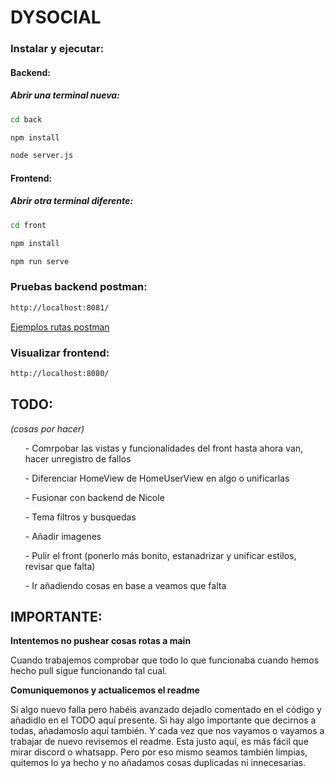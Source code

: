 # DYSOCIAL

### Instalar y ejecutar:

#### Backend:

##### Abrir una terminal nueva:

```sh
cd back 
```

```sh
npm install 
```

```sh
node server.js 
```

#### Frontend:

##### Abrir otra terminal diferente:

```sh
cd front 
```

```sh
npm install 
```

```sh
npm run serve
```


### Pruebas backend postman:

```sh
http://localhost:8081/
```

<a href="https://docs.google.com/document/d/1vT3eI5Cbwn1zyM2TznEe-jfwEJJ3bgjMPoFU2kIMnN4/edit">Ejemplos rutas postman</a>


### Visualizar frontend:

```sh
http://localhost:8080/
```


## TODO:

<i>(cosas por hacer)</i>
<p>
<ul>- Comrpobar las vistas y funcionalidades del front hasta ahora van, hacer unregistro de fallos</ul>
<ul>- Diferenciar HomeView de HomeUserView en algo o unificarlas</ul>
<ul>- Fusionar con backend de Nicole</ul>
<ul>- Tema filtros y busquedas</ul>
<ul>- Añadir imagenes</ul>
<ul>- Pulir el front (ponerlo más bonito, estanadrizar y unificar estilos, revisar que falta)</ul>
<ul>- Ir añadiendo cosas en base a veamos que falta</ul>
</p>

## IMPORTANTE:

<b>Intentemos no pushear cosas rotas a main</b>
<p>
Cuando trabajemos comprobar que todo lo que funcionaba cuando hemos hecho pull sigue funcionando tal cual.
</p>

<b>Comuniquemonos y actualicemos el readme</b>
<p>
Si algo nuevo falla pero habéis avanzado dejadlo comentado en el código y añadidlo en el TODO aquí presente. Si hay algo importante que decirnos a todas, añadamoslo aquí también. Y cada vez que nos vayamos o vayamos a trabajar de nuevo revisemos el readme. Esta justo aquí, es más fácil que mirar discord o whatsapp. Pero por eso mismo seamos también limpias, quitemos lo ya hecho y no añadamos cosas duplicadas ni innecesarias.
</p>
